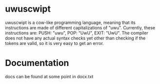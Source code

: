 
# uwuscwipt
uwuscwipt is a cow-like programming language, meaning that its instructions are made of different capitalizations of "uwu".
Currently, these instructions are: PUSH: "uwu", POP: "UwU", EXIT: "UwU".
The compiler does not have any actual syntax checks yet other than checking if the tokens are valid, so it is very easy to get an error.

# Documentation
docs can be found at some point in docx.txt
